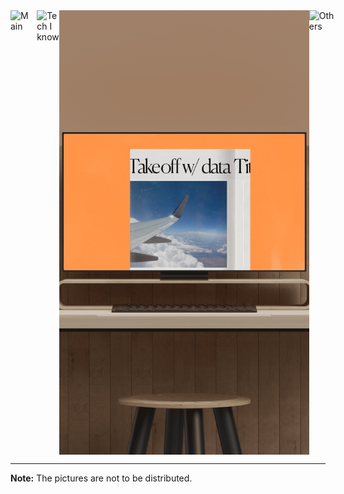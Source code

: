 <div style="display:flex;">
  <img src="https://github.com/TopoChigga/profile/blob/main/myFile12-5-2023_22523_PM.gif" alt="Main" width="400" style="margin-right:10px;"/>
  <img src="https://github.com/TopoChigga/profile/blob/main/myFile12-5-2023_32148_PM.gif" alt="Tech I know" width="400"/>
  <img src="https://github.com/TopoChigga/profile/blob/main/page0.JPG" alt="Takeoff with data" width="400"/>
  <img src="https://github.com/TopoChigga/profile/blob/main/myFile12-5-2023_25539_PM.gif" alt="Others" width="400"/>
</div>

---

**Note:** The pictures are not to be distributed.
